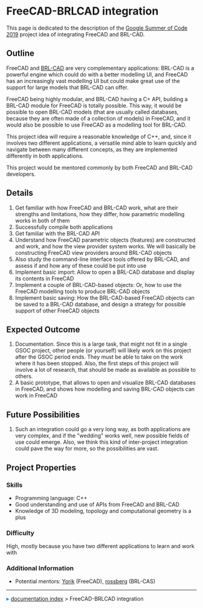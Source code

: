 # FreeCAD-BRLCAD integration
This page is dedicated to the description of the [Google Summer of Code 2019](Google_Summer_of_Code.md) project idea of integrating FreeCAD and BRL-CAD.

## Outline

FreeCAD and [BRL-CAD](http://www.brlcad.org) are very complementary applications: BRL-CAD is a powerful engine which could do with a better modelling UI, and FreeCAD has an increasingly vast modelling UI but could make great use of the support for large models that BRL-CAD can offer.

FreeCAD being highly modular, and BRL-CAD having a C+ API, building a BRL-CAD module for FreeCAD is totally possible. This way, it would be possible to open BRL-CAD models (that are usually called databases, because they are often made of a collection of models) in FreeCAD, and it would also be possible to use FreeCAD as a modelling tool for BRL-CAD.

This project idea will require a reasonable knowledge of C++, and, since it involves two different applications, a versatile mind able to learn quickly and navigate between many different concepts, as they are implemented differently in both applications.

This project would be mentored commonly by both FreeCAD and BRL-CAD developers.

## Details

1.  Get familiar with how FreeCAD and BRL-CAD work, what are their strengths and limitations, how they differ, how parametric modelling works in both of them
2.  Successfully compile both applications
3.  Get familiar with the BRL-CAD API
4.  Understand how FreeCAD parametric objects (features) are constructed and work, and how the view provider system works. We will basically be constructing FreeCAD view providers around BRL-CAD objects
5.  Also study the command-line interface tools offered by BRL-CAD, and assess if and how any of these could be put into use
6.  Implement basic import: Allow to open a BRL-CAD database and display its contents in FreeCAD
7.  Implement a couple of BRL-CAD-based objects: Or, how to use the FreeCAD modelling tools to produce BRL-CAD objects
8.  Implement basic saving: How the BRL-CAD-based FreeCAD objects can be saved to a BRL-CAD database, and design a strategy for possible support of other FreeCAD objects

## Expected Outcome 

1.  Documentation. Since this is a large task, that might not fit in a single GSOC project, other people (or yourself) will likely work on this project after the GSOC period ends. They must be able to take on the work where it has been stopped. Also, the first steps of this project will involve a lot of research, that should be made as available as possible to others.
2.  A basic prototype, that allows to open and visualize BRL-CAD databases in FreeCAD, and shows how modelling and saving BRL-CAD objects can work in FreeCAD

## Future Possibilities 

1.  Such an integration could go a very long way, as both applications are very complex, and if the \"wedding\" works well, new possible fields of use could emerge. Also, we think this kind of inter-project integration could pave the way for more, so the possibilities are vast.

## Project Properties 

### Skills

-   Programming language: C++
-   Good understanding and use of APIs from FreeCAD and BRL-CAD
-   Knowledge of 3D modeling, topology and computational geometry is a plus

### Difficulty

High, mostly because you have two different applications to learn and work with

### Additional Information 

-   Potential mentors: [Yorik](http://forum.freecadweb.org/memberlist.php?mode=viewprofile&u=68) (FreeCAD), [rossberg](https://forum.freecadweb.org/memberlist.php?mode=viewprofile&u=23847) (BRL-CAS)



---
![](images/Right_arrow.png) [documentation index](../README.md) > FreeCAD-BRLCAD integration
